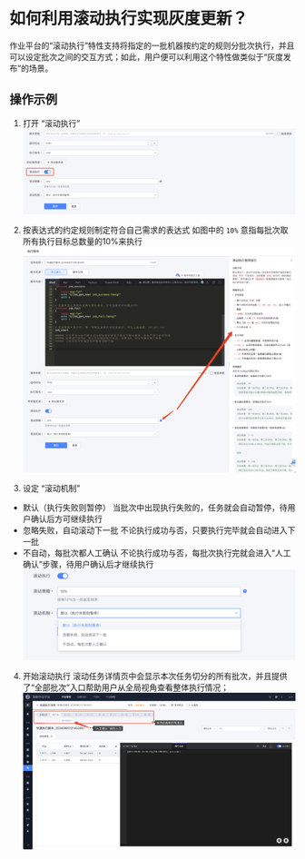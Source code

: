 # 如何利用滚动执行实现灰度更新？

作业平台的“滚动执行”特性支持将指定的一批机器按约定的规则分批次执行，并且可以设定批次之间的交互方式；如此，用户便可以利用这个特性做类似于“灰度发布”的场景。

## 操作示例

1. 打开 “滚动执行”
    ![image-20240805120612975](media/image-20240805120612975.png)

2. 按表达式的约定规则制定符合自己需求的表达式
如图中的 `10%` 意指每批次取所有执行目标总数量的10%来执行
![image-20240805120737852](media/image-20240805120737852.png)

3. 设定 “滚动机制”
  - 默认（执行失败则暂停）
    当批次中出现执行失败的，任务就会自动暂停，待用户确认后方可继续执行
  - 忽略失败，自动滚动下一批
    不论执行成功与否，只要执行完毕就会自动进入下一批
  - 不自动，每批次都人工确认
    不论执行成功与否，每批次执行完就会进入“人工确认”步骤，待用户确认后才继续执行
    ![image-20240805120907690](media/image-20240805120907690.png)

4. 开始滚动执行
滚动任务详情页中会显示本次任务切分的所有批次，并且提供了“全部批次”入口帮助用户从全局视角查看整体执行情况；
![image-20240805121702288](media/image-20240805121702288.png)
